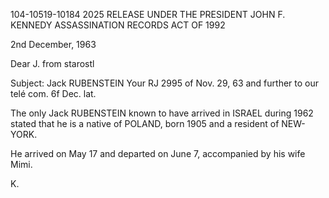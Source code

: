 104-10519-10184 2025 RELEASE UNDER THE PRESIDENT JOHN F. KENNEDY ASSASSINATION RECORDS ACT OF 1992

2nd December, 1963

Dear J.
from starostl

Subject: Jack RUBENSTEIN
Your RJ 2995 of Nov. 29, 63
and further to our telé com.
6f Dec. lat.

The only Jack RUBENSTEIN known to
have arrived in ISRAEL during 1962 stated that
he is a native of POLAND, born 1905 and a
resident of NEW-YORK.

He arrived on May 17 and departed
on June 7, accompanied by his wife Mimi.

K.
